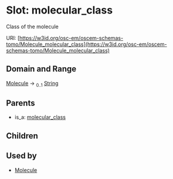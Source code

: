 
# Slot: molecular_class

Class of the molecule

URI: [https://w3id.org/osc-em/oscem-schemas-tomo/Molecule_molecular_class](https://w3id.org/osc-em/oscem-schemas-tomo/Molecule_molecular_class)


## Domain and Range

[Molecule](Molecule.md) &#8594;  <sub>0..1</sub> [String](types/String.md)

## Parents

 *  is_a: [molecular_class](molecular_class.md)

## Children


## Used by

 * [Molecule](Molecule.md)
